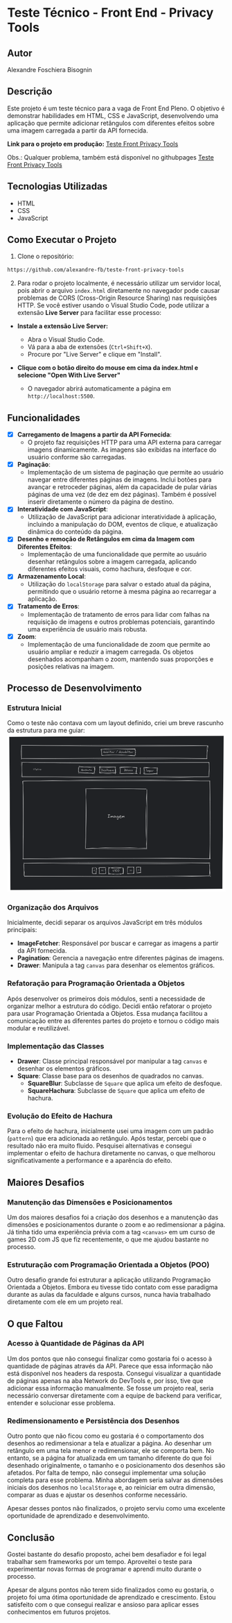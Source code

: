 # Teste Técnico - Front End - Privacy Tools

## Autor
Alexandre Foschiera Bisognin

## Descrição
Este projeto é um teste técnico para a vaga de Front End Pleno. O objetivo é demonstrar habilidades em HTML, CSS e JavaScript, desenvolvendo uma aplicação que permite adicionar retângulos com diferentes efeitos sobre uma imagem carregada a partir da API fornecida.

**Link para o projeto em produção:** [Teste Front Privacy Tools](https://alexandrefb.com/teste-frot-privacy-tools/)

Obs.: Qualquer problema, também está disponível no githubpages [Teste Front Privacy Tools](https://alexandre-fb.github.io/teste-front-privacy-tools/)

## Tecnologias Utilizadas
- HTML
- CSS
- JavaScript

## Como Executar o Projeto
1. Clone o repositório:
  ```bash
  https://github.com/alexandre-fb/teste-front-privacy-tools
  ```

2. Para rodar o projeto localmente, é necessário utilizar um servidor local, pois abrir o arquivo `index.html` diretamente no navegador pode causar problemas de CORS (Cross-Origin Resource Sharing) nas requisições HTTP. Se você estiver usando o Visual Studio Code, pode utilizar a extensão **Live Server** para facilitar esse processo:

  - **Instale a extensão Live Server:**
    - Abra o Visual Studio Code.
    - Vá para a aba de extensões (`Ctrl+Shift+X`).
    - Procure por "Live Server" e clique em "Install".

  - **Clique com o botão direito do mouse em cima da index.html e selecione "Open With Live Server"**

    - O navegador abrirá automaticamente a página em `http://localhost:5500`.

## Funcionalidades
- [x] **Carregamento de Imagens a partir da API Fornecida**: 
  - O projeto faz requisições HTTP para uma API externa para carregar imagens dinamicamente. As imagens são exibidas na interface do usuário conforme são carregadas.
- [x] **Paginação**: 
  - Implementação de um sistema de paginação que permite ao usuário navegar entre diferentes páginas de imagens. Inclui botões para avançar e retroceder páginas, além da capacidade de pular várias páginas de uma vez (de dez em dez páginas). Também é possível inserir diretamente o número da página de destino.
- [x] **Interatividade com JavaScript**: 
  - Utilização de JavaScript para adicionar interatividade à aplicação, incluindo a manipulação do DOM, eventos de clique, e atualização dinâmica do conteúdo da página.
- [x] **Desenho e remoção de Retângulos em cima da Imagem com Diferentes Efeitos**: 
  - Implementação de uma funcionalidade que permite ao usuário desenhar retângulos sobre a imagem carregada, aplicando diferentes efeitos visuais, como hachura, desfoque e cor.
- [x] **Armazenamento Local**: 
  - Utilização do `localStorage` para salvar o estado atual da página, permitindo que o usuário retorne à mesma página ao recarregar a aplicação.
- [x] **Tratamento de Erros**: 
  - Implementação de tratamento de erros para lidar com falhas na requisição de imagens e outros problemas potenciais, garantindo uma experiência de usuário mais robusta.
- [x] **Zoom**: 
  - Implementação de uma funcionalidade de zoom que permite ao usuário ampliar e reduzir a imagem carregada. Os objetos desenhados acompanham o zoom, mantendo suas proporções e posições relativas na imagem.

## Processo de Desenvolvimento

### Estrutura Inicial
Como o teste não contava com um layout definido, criei um breve rascunho da estrutura para me guiar:
![Estrutura do Projeto](./images/estrutura.png)

### Organização dos Arquivos
Inicialmente, decidi separar os arquivos JavaScript em três módulos principais:
- **ImageFetcher**: Responsável por buscar e carregar as imagens a partir da API fornecida.
- **Pagination**: Gerencia a navegação entre diferentes páginas de imagens.
- **Drawer**: Manipula a tag `canvas` para desenhar os elementos gráficos.

### Refatoração para Programação Orientada a Objetos
Após desenvolver os primeiros dois módulos, senti a necessidade de organizar melhor a estrutura do código. Decidi então refatorar o projeto para usar Programação Orientada a Objetos. Essa mudança facilitou a comunicação entre as diferentes partes do projeto e tornou o código mais modular e reutilizável.

### Implementação das Classes
- **Drawer**: Classe principal responsável por manipular a tag `canvas` e desenhar os elementos gráficos.
- **Square**: Classe base para os desenhos de quadrados no canvas.
  - **SquareBlur**: Subclasse de `Square` que aplica um efeito de desfoque.
  - **SquareHachura**: Subclasse de `Square` que aplica um efeito de hachura.

### Evolução do Efeito de Hachura
Para o efeito de hachura, inicialmente usei uma imagem com um padrão (`pattern`) que era adicionada ao retângulo. Após testar, percebi que o resultado não era muito fluido. Pesquisei alternativas e consegui implementar o efeito de hachura diretamente no canvas, o que melhorou significativamente a performance e a aparência do efeito.

## Maiores Desafios

### Manutenção das Dimensões e Posicionamentos
Um dos maiores desafios foi a criação dos desenhos e a manutenção das dimensões e posicionamentos durante o zoom e ao redimensionar a página. Já tinha tido uma experiência prévia com a tag `<canvas>` em um curso de games 2D com JS que fiz recentemente, o que me ajudou bastante no processo.

### Estruturação com Programação Orientada a Objetos (POO)
Outro desafio grande foi estruturar a aplicação utilizando Programação Orientada a Objetos. Embora eu tivesse tido contato com esse paradigma durante as aulas da faculdade e alguns cursos, nunca havia trabalhado diretamente com ele em um projeto real. 

## O que Faltou

### Acesso à Quantidade de Páginas da API
Um dos pontos que não consegui finalizar como gostaria foi o acesso à quantidade de páginas através da API. Parece que essa informação não está disponível nos headers da resposta. Consegui visualizar a quantidade de páginas apenas na aba Network do DevTools e, por isso, tive que adicionar essa informação manualmente. Se fosse um projeto real, seria necessário conversar diretamente com a equipe de backend para verificar, entender e solucionar esse problema.

### Redimensionamento e Persistência dos Desenhos
Outro ponto que não ficou como eu gostaria é o comportamento dos desenhos ao redimensionar a tela e atualizar a página. Ao desenhar um retângulo em uma tela menor e redimensionar, ele se comporta bem. No entanto, se a página for atualizada em um tamanho diferente do que foi desenhado originalmente, o tamanho e o posicionamento dos desenhos são afetados. Por falta de tempo, não consegui implementar uma solução completa para esse problema. Minha abordagem seria salvar as dimensões iniciais dos desenhos no `localStorage` e, ao reiniciar em outra dimensão, comparar as duas e ajustar os desenhos conforme necessário.


Apesar desses pontos não finalizados, o projeto serviu como uma excelente oportunidade de aprendizado e desenvolvimento.

## Conclusão
Gostei bastante do desafio proposto, achei bem desafiador e foi legal trabalhar sem frameworks por um tempo. Aproveitei o teste para experimentar novas formas de programar e aprendi muito durante o processo. 

Apesar de alguns pontos não terem sido finalizados como eu gostaria, o projeto foi uma ótima oportunidade de aprendizado e crescimento. Estou satisfeito com o que consegui realizar e ansioso para aplicar esses conhecimentos em futuros projetos.


